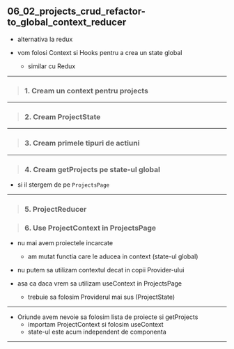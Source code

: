 

## 06_02_projects_crud_refactor-to_global_context_reducer

- alternativa la redux

- vom folosi Context si Hooks pentru a crea un state global 
    - similar cu Redux


---

> ### 1. Cream un context pentru projects

---

> ### 2. Cream ProjectState

---

> ### 3. Cream primele tipuri de actiuni


---

> ### 4. Cream getProjects pe state-ul global

- si il stergem de pe `ProjectsPage`


---

> ### 5. ProjectReducer




> ### 6. Use ProjectContext in ProjectsPage

- nu mai avem proiectele incarcate
    - am mutat functia care le aducea in context (state-ul global)


- nu putem sa utilizam contextul decat in copii Provider-ului

- asa ca daca vrem sa utilizam useContext in ProjectsPage
    - trebuie sa folosim Providerul mai sus (ProjectState)

---

- Oriunde avem nevoie sa folosim lista de proiecte si getProjects
    - importam ProjectContext si folosim useContext
    - state-ul este acum independent de componenta

---